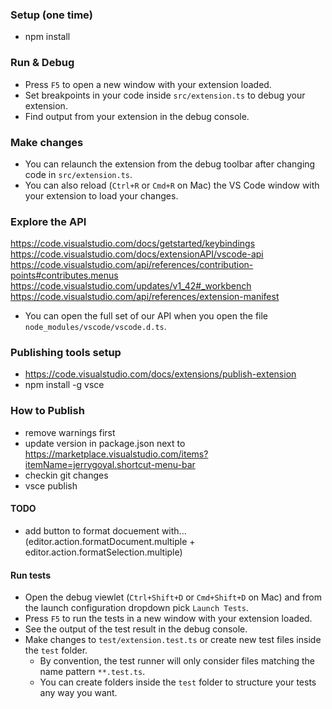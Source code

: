 ### Setup (one time)

- npm install

### Run & Debug

- Press `F5` to open a new window with your extension loaded.
- Set breakpoints in your code inside `src/extension.ts` to debug your extension.
- Find output from your extension in the debug console.

### Make changes

- You can relaunch the extension from the debug toolbar after changing code in `src/extension.ts`.
- You can also reload (`Ctrl+R` or `Cmd+R` on Mac) the VS Code window with your extension to load your changes.

### Explore the API

https://code.visualstudio.com/docs/getstarted/keybindings
https://code.visualstudio.com/docs/extensionAPI/vscode-api
https://code.visualstudio.com/api/references/contribution-points#contributes.menus
https://code.visualstudio.com/updates/v1_42#_workbench
https://code.visualstudio.com/api/references/extension-manifest

- You can open the full set of our API when you open the file `node_modules/vscode/vscode.d.ts`.

### Publishing tools setup

- https://code.visualstudio.com/docs/extensions/publish-extension
- npm install -g vsce

### How to Publish

- remove warnings first
- update version in package.json next to https://marketplace.visualstudio.com/items?itemName=jerrygoyal.shortcut-menu-bar
- checkin git changes
- vsce publish

<!-- - package (.vsix): vsce package -->

#### TODO

- add button to format docuement with... (editor.action.formatDocument.multiple + editor.action.formatSelection.multiple)

#### Run tests

- Open the debug viewlet (`Ctrl+Shift+D` or `Cmd+Shift+D` on Mac) and from the launch configuration dropdown pick `Launch Tests`.
- Press `F5` to run the tests in a new window with your extension loaded.
- See the output of the test result in the debug console.
- Make changes to `test/extension.test.ts` or create new test files inside the `test` folder.
  - By convention, the test runner will only consider files matching the name pattern `**.test.ts`.
  - You can create folders inside the `test` folder to structure your tests any way you want.
